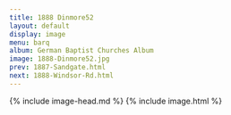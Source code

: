 ```yaml
---
title: 1888 Dinmore52
layout: default
display: image
menu: barq
album: German Baptist Churches Album
image: 1888-Dinmore52.jpg
prev: 1887-Sandgate.html
next: 1888-Windsor-Rd.html
---
```

{% include image-head.md %}
{% include image.html %}